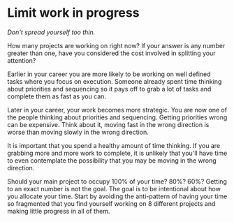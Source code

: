 # Limit work in progress

_Don't spread yourself too thin._

<!--
Maybe tell them what they should be doing instead of starting by telling them
what they are doing wrong. Maybe _start_ with something like:

  Remember when you were early in your career? Chances are you were assigned
  a single task and you worked on that task until it was done. And then you
  got another...

  It turns out that is still a great way to work...

Something like that.
 -->
How many projects are working on right now? If your answer is any number
greater than one, have you considered the cost involved in splitting
your attention?

Earlier in your career you are more likely to be working on well defined tasks
where you focus on execution. Someone already spent time thinking about
priorities and sequencing so it pays off to grab a lot of tasks and complete
them as fast as you can.

Later in your career, your work becomes more
strategic. You are now one of the people
thinking about priorities and sequencing. Getting priorities wrong can be
expensive. Think about it, moving fast in the wrong direction is worse than moving slowly in the wrong direction.

It is important that you spend a
healthy amount of time thinking. If you are grabbing more and more work
to complete, it is unlikely that you'll have time to even contemplate the
possibility that you may be moving in the wrong direction.

Should your main
project to occupy 100% of your time? 80%? 60%?
Getting to an exact number
is not the goal. The goal is to be intentional about how you allocate your time.
Start by avoiding the anti-pattern of having your
time so fragmented that you find yourself
working on 8 different projects and making little progress in
all of them.

<!--
@TODO Talk about Little's Law using a practical example
@TODO Add exercises

Little's Law is a concept from queuing theory that can help you think about
healthy levels of work in progress.

```latexmath
\text{Cycle Time} = \frac{\text{Work in Progress}}{\text{Throughput}}
```

Where:

- Cycle Time is the average time it takes to complete a tasks
- Work in Progress is the average count of tasks in progress
- Throughput is the average amount of tasks done in a certain amount of time



Note that Little's Law doesn't work for making predictions about how many tasks
you will deliver in the future, but it can be used to understand the past.
What has happened to your Throughput when you had different levels of
Work in Progress? Is there an ideal Work in Progress level for you?
In general, you'll find that lower Work in Progress translates into more
Throughput.

@TODO add an example -->